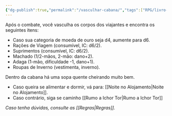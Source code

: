 ```yaml
---
{"dg-publish":true,"permalink":"/vasculhar-cabana/","tags":["RPG/livro-jogo/Draegeni/story-points"],"created":"2024-12-16T14:40:25.821-05:00","updated":"2024-12-27T16:58:30.349-05:00"}
---
```



Após o combate, você vasculha os corpos dos viajantes e encontra os seguintes itens:

- Caso sua categoria de moeda de ouro seja d4, aumente para d6.
- Rações de Viagem (consumível, IC: d6/2).
- Suprimentos (consumível, IC: d6/2).
- Machado (1/2-mãos, 2-mão: dano+2).
- Adaga (1-mão, dificuldade -1, dano+1).
- Roupas de Inverno (vestimenta, inverno).

Dentro da cabana há uma sopa quente cheirando muito bem.

- Caso queira se alimentar e dormir, vá para: [[Noite no Alojamento\|Noite no Alojamento]].
- Caso contrário, siga se caminho [[Rumo a Ichor Tor\|Rumo a Ichor Tor]]

*Caso tenha dúvidas, consulte as [[Regras\|Regras]].*
